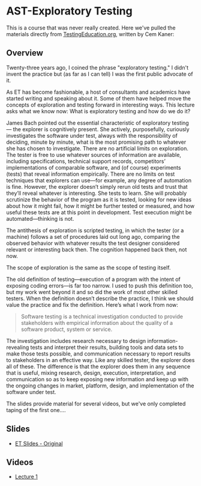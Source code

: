 # AST-Exploratory Testing

This is a course that was never really created. Here we've pulled the materials directly from [TestingEducation.org](http://testingeducation.org/BBST/exploratory/), written by Cem Kaner:

## Overview

Twenty-three years ago, I coined the phrase "exploratory testing." I didn't invent the practice but \(as far as I can tell\) I was the first public advocate of it.

As ET has become fashionable, a host of consultants and academics have started writing and speaking about it. Some of them have helped move the concepts of exploration and testing forward in interesting ways. This lecture asks what we know now: What is exploratory testing and how do we do it?

James Bach pointed out the essential characteristic of exploratory testing — the explorer is cognitively present. She actively, purposefully, curiously investigates the software under test, always with the responsibility of deciding, minute by minute, what is the most promising path to whatever she has chosen to investigate. There are no artificial limits on exploration. The tester is free to use whatever sources of information are available, including specifications, technical support records, competitors’ implementations of comparable software, and \(of course\) experiments \(tests\) that reveal information empirically. There are no limits on test techniques that explorers can use—for example, any degree of automation is fine. However, the explorer doesn’t simply rerun old tests and trust that they’ll reveal whatever is interesting. She tests to learn. She will probably scrutinize the behavior of the program as it is tested, looking for new ideas about how it might fail, how it might be further tested or measured, and how useful these tests are at this point in development. Test execution might be automated—thinking is not.

The antithesis of exploration is scripted testing, in which the tester \(or a machine\) follows a set of procedures laid out long ago, comparing the observed behavior with whatever results the test designer considered relevant or interesting back then. The cognition happened back then, not now.

The scope of exploration is the same as the scope of testing itself.

The old definition of testing—execution of a program with the intent of exposing coding errors—is far too narrow. I used to push this definition too, but my work went beyond it and so did the work of most other skilled testers. When the definition doesn’t describe the practice, I think we should value the practice and fix the definition. Here’s what I work from now:

> Software testing is a technical investigation conducted to provide stakeholders with empirical information about the quality of a software product, system or service. 

The investigation includes research necessary to design information-revealing tests and interpret their results, building tools and data sets to make those tests possible, and communication necessary to report results to stakeholders in an effective way. Like any skilled tester, the explorer does all of these. The difference is that the explorer does them in any sequence that is useful, mixing research, design, execution, interpretation, and communication so as to keep exposing new information and keep up with the ongoing changes in market, platform, design, and implementation of the software under test.

The slides provide material for several videos, but we've only completed taping of the first one....

## Slides

* [ET Slides - Original](./Exploratory%20Testing/slidesBBSTExploring.pdf)

## Videos

* [Lecture 1](http://testingeducation.org/BBST/exploratory/BBSTExploring1.wmv)

